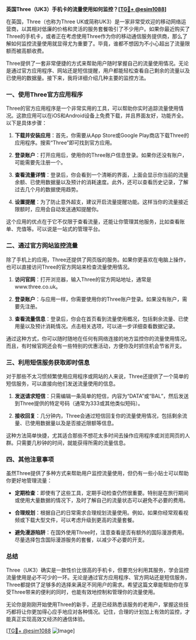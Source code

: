**英国Three（UK3）手机卡的流量使用如何监控？[[TG💪+ @esim1088](https://t.me/s/esim1088)]**

在英国，Three（也称为Three UK或简称UK3）是一家非常受欢迎的移动网络运营商，以其相对低廉的价格和灵活的服务套餐吸引了不少用户。如果你最近购买了Three的手机卡，或者正在考虑使用Three作为你的移动通信服务提供商，那么了解如何监控流量使用就显得尤为重要了。毕竟，谁都不想因为不小心超出了流量限额而被高额收费。

Three提供了一套非常便捷的方式来帮助用户随时掌握自己的流量使用情况。无论是通过官方应用程序、网站还是短信提醒，用户都能轻松查看自己剩余的流量以及已使用的数据量。接下来，我将详细介绍几种主要的监控方法。

### 一、使用Three官方应用程序

Three的官方应用程序是一个非常实用的工具，可以帮助你实时追踪流量使用情况。这款应用可以在iOS和Android设备上免费下载，并且界面友好，功能齐全。以下是具体步骤：

1. **下载并安装应用**：首先，你需要从App Store或Google Play商店下载Three的应用程序。搜索“Three”即可找到官方应用。
   
2. **登录账户**：打开应用后，使用你的Three账户信息登录。如果你还没有账户，可能需要先注册一个。

3. **查看流量详情**：登录后，你会看到一个清晰的界面，上面会显示你当前的流量余额、已使用数据量以及预计的消耗速度。此外，还可以查看历史记录，了解过去几个月的数据使用趋势。

4. **设置提醒**：为了防止意外超支，建议开启流量提醒功能。这样当你的流量接近限额时，应用会自动发送通知提醒你。

这个应用的优点在于它不仅限于查看流量，还能让你管理其他服务，比如查看账单、充值等。可以说是一站式的管理平台。

### 二、通过官方网站监控流量

除了手机上的应用，Three还提供了网页版的服务。如果你更喜欢在电脑上操作，也可以直接访问Three的官方网站来检查流量使用情况。

1. **访问官网**：打开浏览器，输入Three的官方网站地址，通常是www.three.co.uk。
   
2. **登录账户**：与应用一样，你需要使用你的Three账户登录。如果没有账户，需要先注册。

3. **查看流量信息**：登录后，你会在首页看到流量使用概况，包括剩余流量、已使用量以及预计消耗情况。点击相关选项，可以进一步详细查看数据记录。

通过这种方式，你可以随时随地在任何有网络连接的地方监控你的流量使用情况。而且，有时候官网还会有一些特别的优惠活动，方便你及时抓住机会节省开支。

### 三、利用短信服务获取即时信息

对于那些不太习惯频繁使用应用程序或网站的人来说，Three还提供了一个简单的短信服务，可以直接向他们发送流量使用的信息。

1. **发送请求短信**：只需编辑一条简单的短信，内容为“DATA”或“BAL”，然后发送到Three提供的特定号码（通常为333或其他类似短码）。

2. **接收回复**：几分钟内，Three会通过短信回复你的流量使用情况，包括剩余流量、已使用数据量以及是否接近限额等信息。

这种方法简单快捷，尤其适合那些不想花太多时间去操作应用程序或浏览网页的人群。只需要几秒钟的时间，就能获得所需的流量信息。

### 四、其他注意事项

虽然Three提供了多种方式来帮助用户监控流量使用，但仍有一些小贴士可以帮助你更好地管理流量：

- **定期检查**：即使有了这些工具，定期手动检查仍然很重要。特别是在旅行期间或使用大量数据的情况下，及时了解自己的流量状态可以避免不必要的费用。
  
- **合理规划**：根据自己的日常需求合理规划流量使用。例如，如果你经常观看视频或下载大型文件，可以考虑升级到更高的流量套餐。

- **避免漫游陷阱**：在国外使用Three时，注意查看是否有额外的国际漫游费用。尽量选择包含国际漫游服务的套餐，以减少不必要的开支。

### 总结

Three（UK3）确实是一款性价比很高的手机卡，但要充分利用其服务，学会监控流量使用是必不可少的一环。无论是通过官方应用程序、官方网站还是短信服务，Three都提供了足够多的选择来满足不同用户的需求。希望这篇文章能帮助你在享受Three带来的便利的同时，也能有效地控制和管理你的流量使用。

无论你是刚刚开始使用Three的新手，还是已经熟悉该服务的老用户，掌握这些技巧都将让你更加得心应手地应对各种情况。记住，合理的计划加上有效的监控，才能真正实现高效又经济的通信体验。

[[TG💪+ @esim1088](https://t.me/s/esim1088) ![Image](https://i.postimg.cc/4NQfJmqS/Snipaste-2025-05-13-00-14-12.png)]